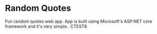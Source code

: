 # Random Quotes
Fun random quotes web app.  App is built using Microsoft's ASP.NET core framework and it's very simple..
CTEST8
